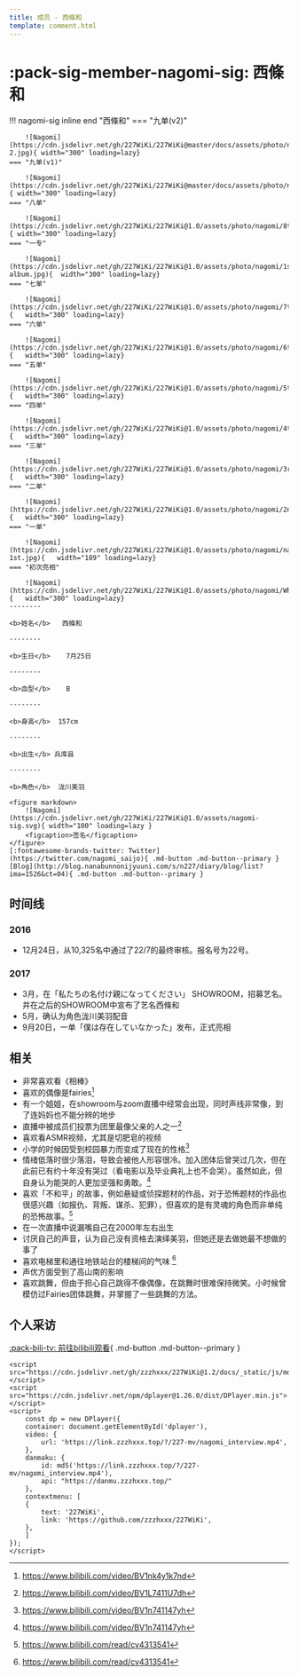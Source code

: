 ```yaml
---
title: 成员 - 西條和
template: comment.html
---
```

# :pack-sig-member-nagomi-sig: 西條和
!!! nagomi-sig inline end "西條和"
    === "九单(v2)"

        ![Nagomi](https://cdn.jsdelivr.net/gh/227WiKi/227WiKi@master/docs/assets/photo/nagomi/9th-2.jpg){ width="300" loading=lazy}
    === "九单(v1)"

        ![Nagomi](https://cdn.jsdelivr.net/gh/227WiKi/227WiKi@master/docs/assets/photo/nagomi/9th.jpg){ width="300" loading=lazy}
    === "八单"

        ![Nagomi](https://cdn.jsdelivr.net/gh/227WiKi/227WiKi@1.0/assets/photo/nagomi/8th.jpg){ width="300" loading=lazy}
    === "一专"

        ![Nagomi](https://cdn.jsdelivr.net/gh/227WiKi/227WiKi@1.0/assets/photo/nagomi/1st-album.jpg){  width="300" loading=lazy}
    === "七单"

        ![Nagomi](https://cdn.jsdelivr.net/gh/227WiKi/227WiKi@1.0/assets/photo/nagomi/7th.jpg){   width="300" loading=lazy}
    === "六单"

        ![Nagomi](https://cdn.jsdelivr.net/gh/227WiKi/227WiKi@1.0/assets/photo/nagomi/6th.jpg){   width="300" loading=lazy}
    === "五单"

        ![Nagomi](https://cdn.jsdelivr.net/gh/227WiKi/227WiKi@1.0/assets/photo/nagomi/5th.jpg){   width="300" loading=lazy}
    === "四单"

        ![Nagomi](https://cdn.jsdelivr.net/gh/227WiKi/227WiKi@1.0/assets/photo/nagomi/4th.jpg){   width="300" loading=lazy}
    === "三单"

        ![Nagomi](https://cdn.jsdelivr.net/gh/227WiKi/227WiKi@1.0/assets/photo/nagomi/3rd.jpg){   width="300" loading=lazy}
    === "二单"

        ![Nagomi](https://cdn.jsdelivr.net/gh/227WiKi/227WiKi@1.0/assets/photo/nagomi/2nd.jpg){   width="300" loading=lazy}
    === "一单"

        ![Nagomi](https://cdn.jsdelivr.net/gh/227WiKi/227WiKi@1.0/assets/photo/nagomi/nagomi-1st.jpg){   width="189" loading=lazy}
    === "初次亮相"

        ![Nagomi](https://cdn.jsdelivr.net/gh/227WiKi/227WiKi@1.0/assets/photo/nagomi/WhiteDress.jpg){   width="300" loading=lazy}
    --------

    <b>姓名</b>   西條和 

    --------

    <b>生日</b>    7月25日

    --------

    <b>血型</b>    B

    --------

    <b>身高</b>  157cm

    --------

    <b>出生</b> 兵库县

    --------

    <b>角色</b>  泷川美羽

    <figure markdown>
        ![Nagomi](https://cdn.jsdelivr.net/gh/227WiKi/227WiKi@1.0/assets/nagomi-sig.svg){ width="100" loading=lazy }
        <figcaption>签名</figcaption>
    </figure>
    [:fontawesome-brands-twitter: Twitter](https://twitter.com/nagomi_saijo){ .md-button .md-button--primary } [Blog](http://blog.nanabunnonijyuuni.com/s/n227/diary/blog/list?ima=1526&ct=04){ .md-button .md-button--primary }
## 时间线
### 2016

- 12月24日，从10,325名中通过了22/7的最终审核。报名号为22号。

### 2017

- 3月，在「私たちの名付け親になってください」 SHOWROOM，招募艺名。并在之后的SHOWROOM中宣布了艺名西條和
- 5月，确认为角色泷川美羽配音
- 9月20日，一单「僕は存在していなかった」发布，正式亮相

## 相关

- 非常喜欢看《相棒》
- 喜欢的偶像是fairies[^1]
- 有一个姐姐，在showroom与zoom直播中经常会出现，同时声线非常像，到了连妈妈也不能分辨的地步
- 直播中被成员们投票为团里最像父亲的人之一[^2]
- 喜欢看ASMR视频，尤其是切肥皂的视频
- 小学的时候因受到校园暴力而变成了现在的性格[^3]
- 情绪低落时很少落泪，导致会被他人形容很冷。加入团体后曾哭过几次，但在此前已有约十年没有哭过（看电影以及毕业典礼上也不会哭）。虽然如此，但自身认为能哭的人更加坚强和勇敢。[^3]
- 喜欢「不和平」的故事，例如悬疑或侦探题材的作品，对于恐怖题材的作品也很感兴趣（如报仇、背叛、谋杀、犯罪），但喜欢的是有灵魂的角色而非单纯的恐怖故事。[^4]
- 在一次直播中说漏嘴自己在2000年左右出生
- 讨厌自己的声音，认为自己没有资格去演绎美羽，但她还是去做她最不想做的事了
- 喜欢电梯里和通往地铁站台的楼梯间的气味 [^4]
- 声优方面受到了高山南的影响
- 喜欢跳舞，但由于担心自己跳得不像偶像，在跳舞时很难保持微笑。小时候曾模仿过Fairies团体跳舞，并掌握了一些跳舞的方法。

## 个人采访

<div id="dplayer"></div>

[:pack-bili-tv: 前往bilibili观看](https://www.bilibili.com/video/BV1n741147yh){ .md-button .md-button--primary }


[^1]: https://www.bilibili.com/video/BV1nk4y1k7nd
[^2]: https://www.bilibili.com/video/BV1L7411U7dh
[^3]: https://www.bilibili.com/video/BV1n741147yh
[^4]: https://www.bilibili.com/read/cv4313541

<html>
<head>
    <meta name="referrer" content="never">
</head>

<body>
    
    <script src="https://cdn.jsdelivr.net/gh/zzzhxxx/227WiKi@1.2/docs/_static/js/md5.js"></script>
    <script src="https://cdn.jsdelivr.net/npm/dplayer@1.26.0/dist/DPlayer.min.js"></script>
    <script>
        const dp = new DPlayer({
        container: document.getElementById('dplayer'),
        video: {
            url: 'https://link.zzzhxxx.top/?/227-mv/nagomi_interview.mp4',
        },
        danmaku: {
            id: md5('https://link.zzzhxxx.top/?/227-mv/nagomi_interview.mp4'),
            api: "https://danmu.zzzhxxx.top/"
        },
        contextmenu: [
        {
            text: '227WiKi',
            link: 'https://github.com/zzzhxxx/227WiKi',
        },
        ]
    });
    </script>
    
</body>
</html>